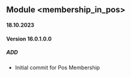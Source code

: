 ## Module <membership_in_pos>

#### 18.10.2023
#### Version 16.0.1.0.0
##### ADD
- Initial commit for Pos Membership
